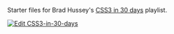 Starter files for Brad Hussey's [CSS3 in 30 days](https://www.youtube.com/playlist?list=PLWKjhJtqVAbl1AfjiGyYxwpdAPi5v-1OU) playlist.

[![Edit CSS3-in-30-days](https://codesandbox.io/static/img/play-codesandbox.svg)](https://codesandbox.io/s/1703qv47q)

